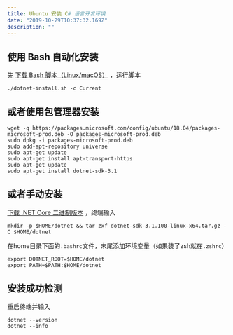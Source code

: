 ```yaml
---
title: Ubuntu 安装 C# 语言开发环境
date: "2019-10-29T10:37:32.169Z"
description: ""
---
```


## 使用 Bash 自动化安装

先 [下载 Bash 脚本（Linux/macOS）](https://dot.net/v1/dotnet-install.sh) ，运行脚本

```shell script
./dotnet-install.sh -c Current
```

## 或者使用包管理器安装

```shell script
wget -q https://packages.microsoft.com/config/ubuntu/18.04/packages-microsoft-prod.deb -O packages-microsoft-prod.deb
sudo dpkg -i packages-microsoft-prod.deb
sudo add-apt-repository universe
sudo apt-get update
sudo apt-get install apt-transport-https
sudo apt-get update
sudo apt-get install dotnet-sdk-3.1
```

## 或者手动安装

[下载 .NET Core 二进制版本](https://docs.microsoft.com/zh-cn/dotnet/core/install/sdk?pivots=os-linux#all-net-core-downloads) ，终端输入

```shell script
mkdir -p $HOME/dotnet && tar zxf dotnet-sdk-3.1.100-linux-x64.tar.gz -C $HOME/dotnet
```

 在home目录下面的`.bashrc`文件，末尾添加环境变量（如果装了zsh就在`.zshrc`）

```shell script
export DOTNET_ROOT=$HOME/dotnet
export PATH=$PATH:$HOME/dotnet
```

## 安装成功检测

重启终端并输入

```shell script
dotnet --version
dotnet --info
```
